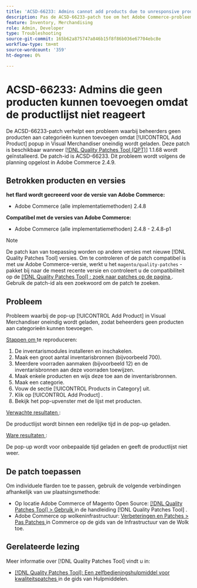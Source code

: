 ```yaml
---
title: 'ACSD-66233: Admins cannot add products due to unresponsive product list popup'
description: Pas de ACSD-66233-patch toe om het Adobe Commerce-probleem te verhelpen, waarbij beheerders geen producten aan categorieën kunnen toevoegen omdat [!UICONTROL Add Product] popup in Visual Merchandiser oneindig wordt geladen.
feature: Inventory, Merchandising
role: Admin, Developer
type: Troubleshooting
source-git-commit: 165b62a875747a846b15f8f86b036e67704ebc8e
workflow-type: tm+mt
source-wordcount: '359'
ht-degree: 0%

---
```



# ACSD-66233: Admins die geen producten kunnen toevoegen omdat de productlijst niet reageert

De ACSD-66233-patch verhelpt een probleem waarbij beheerders geen producten aan categorieën kunnen toevoegen omdat [!UICONTROL Add Product] popup in Visual Merchandiser oneindig wordt geladen. Deze patch is beschikbaar wanneer [[!DNL Quality Patches Tool (QPT)]](/help/tools/quality-patches-tool/quality-patches-tool-to-self-serve-quality-patches.md) 1.1.68 wordt geïnstalleerd. De patch-id is ACSD-66233. Dit probleem wordt volgens de planning opgelost in Adobe Commerce 2.4.9.

## Betrokken producten en versies

**het flard wordt gecreeerd voor de versie van Adobe Commerce:**

* Adobe Commerce (alle implementatiemethoden) 2.4.8

**Compatibel met de versies van Adobe Commerce:**

* Adobe Commerce (alle implementatiemethoden) 2.4.8 - 2.4.8-p1

>[!NOTE]
>
>De patch kan van toepassing worden op andere versies met nieuwe [!DNL Quality Patches Tool] versies. Om te controleren of de patch compatibel is met uw Adobe Commerce-versie, werkt u het `magento/quality-patches` -pakket bij naar de meest recente versie en controleert u de compatibiliteit op de [[!DNL Quality Patches Tool] : zoek naar patches op de pagina ](https://experienceleague.adobe.com/tools/commerce-quality-patches/index.html) . Gebruik de patch-id als een zoekwoord om de patch te zoeken.

## Probleem

Probleem waarbij de pop-up [!UICONTROL Add Product] in Visual Merchandiser oneindig wordt geladen, zodat beheerders geen producten aan categorieën kunnen toevoegen.

<u> Stappen om </u> te reproduceren:

1. De inventarismodules installeren en inschakelen.
1. Maak een groot aantal inventarisbronnen (bijvoorbeeld 700).
1. Meerdere voorraden aanmaken (bijvoorbeeld 12) en de inventarisbronnen aan deze voorraden toewijzen.
1. Maak enkele producten en wijs deze toe aan de inventarisbronnen.
1. Maak een categorie.
1. Vouw de sectie [!UICONTROL Products in Category] uit.
1. Klik op [!UICONTROL Add Product] .
1. Bekijk het pop-upvenster met de lijst met producten.

<u> Verwachte resultaten </u>:

De productlijst wordt binnen een redelijke tijd in de pop-up geladen.

<u> Ware resultaten </u>:

De pop-up wordt voor onbepaalde tijd geladen en geeft de productlijst niet weer.

## De patch toepassen

Om individuele flarden toe te passen, gebruik de volgende verbindingen afhankelijk van uw plaatsingsmethode:

* Op locatie Adobe Commerce of Magento Open Source: [[!DNL Quality Patches Tool] > Gebruik ](/help/tools/quality-patches-tool/usage.md) in de handleiding [!DNL Quality Patches Tool] .
* Adobe Commerce op wolkeninfrastructuur: [ Verbeteringen en Patches > Pas Patches ](https://experienceleague.adobe.com/docs/commerce-cloud-service/user-guide/develop/upgrade/apply-patches.html) in Commerce op de gids van de Infrastructuur van de Wolk toe.

## Gerelateerde lezing

Meer informatie over [!DNL Quality Patches Tool] vindt u in:

* [[!DNL Quality Patches Tool]: Een zelfbedieningshulpmiddel voor kwaliteitspatches ](/help/tools/quality-patches-tool/quality-patches-tool-to-self-serve-quality-patches.md) in de gids van Hulpmiddelen.
